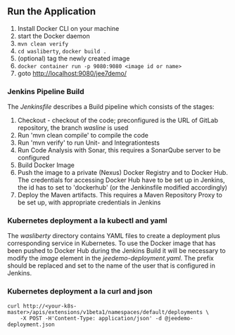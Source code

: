 ## Run the Application

1. Install Docker CLI on your machine
1. start the Docker daemon
1. `mvn clean verify`
1. `cd wasliberty`, `docker build .`
1. (optional) tag the newly created image
1. `docker container run -p 9080:9080 <image id or name>` 
1. goto [http://localhost:9080/jee7demo/](http://localhost:9080/jee7demo/)



### Jenkins Pipeline Build

The *Jenkinsfile* describes a Build pipeline which consists of the stages:
1. Checkout - checkout of the code; preconfigured is the URL of GitLab repository, the branch *wasline* is used
1. Run 'mvn clean compile' to compile the code
1. Run 'mvn verify' to run Unit- and Integrationtests
1. Run Code Analysis with Sonar, this requires a SonarQube server to be configured
1. Build Docker Image
1. Push the image to a private (Nexus) Docker Registry and to Docker Hub. The credentials for accessing Docker Hub
have to be set up in Jenkins, the id has to set to 'dockerhub' (or the Jenkinsfile modified accordingly)
1. Deploy the Maven artifacts. This requires a Maven Repository Proxy to be set up, with appropriate credentials in Jenkins

### Kubernetes deployment a la kubectl and yaml

The *wasliberty* directory contains YAML files to create a deployment plus corresponding service
in Kubernetes.
To use the Docker image that has been pushed to Docker Hub during the Jenkins Build it will
be necessary to modify the *image* element in the *jeedemo-deployment.yaml*.
The prefix should be replaced and set to the name of the user that is configured in Jenkins.


### Kubernetes deployment a la curl and json

```
curl http://<your-k8s-master>/apis/extensions/v1beta1/namespaces/default/deployments \
    -X POST -H'Content-Type: application/json' -d @jeedemo-deployment.json
```